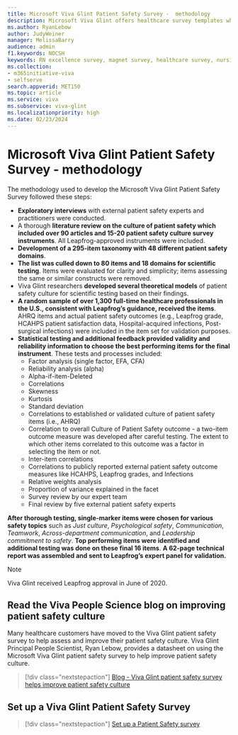 ```yaml
---
title: Microsoft Viva Glint Patient Safety Survey -  methodology
description: Microsoft Viva Glint offers healthcare survey templates which identify risks and opportunities in patient safety culture.
ms.author: RyanLebow
author: JudyWeiner
manager: MelissaBarry
audience: admin
f1.keywords: NOCSH
keywords: RN excellence survey, magnet survey, healthcare survey, nursing survey, safety culture blog 
ms.collection:  
- m365initiative-viva
- selfserve 
search.appverid: MET150 
ms.topic: article
ms.service: viva
ms.subservice: viva-glint
ms.localizationpriority: high
ms.date: 02/23/2024
---
```


# Microsoft Viva Glint Patient Safety Survey - methodology

The methodology used to develop the Microsoft Viva Glint Patient Safety Survey followed these steps:

- **Exploratory interviews** with external patient safety experts and practitioners were conducted.
- A thorough **literature review on the culture of patient safety which included over 90 articles and 15-20 patient safety culture survey instruments**. All Leapfrog-approved instruments were included.
- **Development of a 295-item taxonomy with 48 different patient safety domains**.
- **The list was culled down to 80 items and 18 domains for scientific testing**. Items were evaluated for clarity and simplicity; items assessing the same or similar constructs were removed.
- Viva Glint researchers **developed several theoretical models** of patient safety culture for scientific testing based on their findings.
- **A random sample of over 1,300 full-time healthcare professionals in the U.S., consistent with Leapfrog’s guidance, received the items**. AHRQ items and actual patient safety outcomes (e.g., Leapfrog grade, HCAHPS patient satisfaction data, Hospital-acquired infections, Post-surgical infections) were included in the item set for validation purposes.
- **Statistical testing and additional feedback provided validity and reliability information to choose the best performing items for the final instrument**. These tests and processes included:
  - Factor analysis (single factor, EFA, CFA)
  - Reliability analysis (alpha)
  - Alpha-if-item-Deleted
  - Correlations
  - Skewness
  - Kurtosis
  - Standard deviation
  - Correlations to established or validated culture of patient safety items (i.e., AHRQ)
  - Correlation to overall Culture of Patient Safety outcome - a two-item outcome measure was developed after careful testing. The extent to which other items correlated to this outcome was a factor in selecting the item or not.
  - Inter-item correlations
  - Correlations to publicly reported external patient safety outcome measures like HCAHPS, Leapfrog grades, and Infections
  - Relative weights analysis
  - Proportion of variance explained in the facet
  - Survey review by our expert team
  - Final review by five external patient safety experts

**After thorough testing, single-marker items were chosen for various safety topics** such as *Just culture*, *Psychological safety*, *Communication*, *Teamwork*, *Across-department communication*, and *Leadership commitment to safety*. 
**Top performing items were identified and additional testing was done on these final 16 items**. 
**A 62-page technical report was assembled and sent to Leapfrog’s expert panel for validation.**

> [!NOTE]
> Viva Glint received Leapfrog approval in June of 2020.

## Read the Viva People Science blog on improving patient safety culture

Many healthcare customers have moved to the Viva Glint patient safety survey to help assess and improve their patient safety culture. Viva Glint Principal People Scientist, Ryan Lebow, provides a datasheet on using the Microsoft Viva Glint patient safety survey to help improve patient safety culture.

> [!div class="nextstepaction"]
> [Blog - Viva Glint patient safety survey helps improve patient safety culture](https://techcommunity.microsoft.com/t5/viva-glint-blog/use-the-microsoft-viva-glint-patient-safety-survey-to-help/ba-p/3931710)

## Set up a Viva Glint Patient Safety Survey

> [!div class="nextstepaction"]
> [Set up a Patient Safety survey](../../glint/setup/patient-safety-survey.md)

